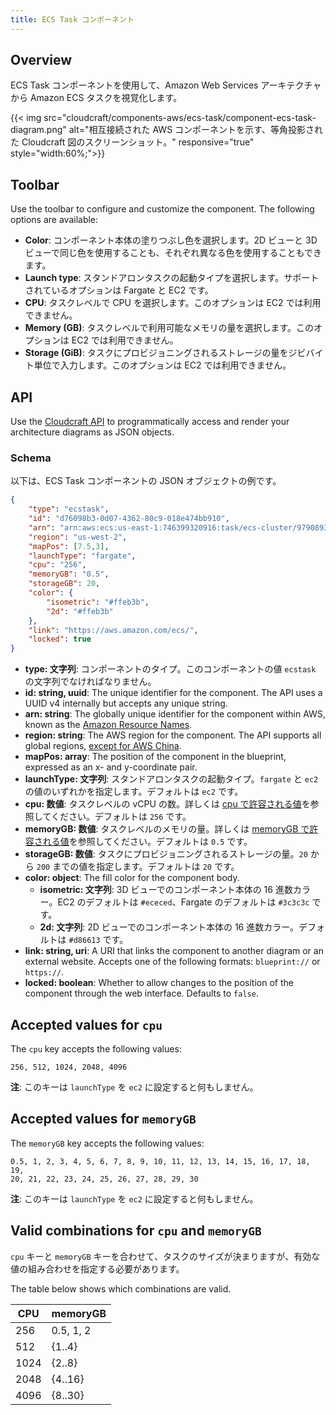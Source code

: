 ```yaml
---
title: ECS Task コンポーネント
---
```

## Overview

ECS Task コンポーネントを使用して、Amazon Web Services アーキテクチャから Amazon ECS タスクを視覚化します。

{{< img src="cloudcraft/components-aws/ecs-task/component-ecs-task-diagram.png" alt="相互接続された AWS コンポーネントを示す、等角投影された Cloudcraft 図のスクリーンショット。" responsive="true" style="width:60%;">}}

## Toolbar

Use the toolbar to configure and customize the component. The following options are available:

- **Color**: コンポーネント本体の塗りつぶし色を選択します。2D ビューと 3D ビューで同じ色を使用することも、それぞれ異なる色を使用することもできます。
- **Launch type**: スタンドアロンタスクの起動タイプを選択します。サポートされているオプションは Fargate と EC2 です。
- **CPU**: タスクレベルで CPU を選択します。このオプションは EC2 では利用できません。
- **Memory (GB)**: タスクレベルで利用可能なメモリの量を選択します。このオプションは EC2 では利用できません。
- **Storage (GiB)**: タスクにプロビジョニングされるストレージの量をジビバイト単位で入力します。このオプションは EC2 では利用できません。

## API

Use the [Cloudcraft API][1] to programmatically access and render your architecture diagrams as JSON objects. 

### Schema

以下は、ECS Task コンポーネントの JSON オブジェクトの例です。

```json
{
    "type": "ecstask",
    "id": "d76098b3-0d07-4362-80c9-018e474bb910",
    "arn": "arn:aws:ecs:us-east-1:746399320916:task/ecs-cluster/9790893504785954834",
    "region": "us-west-2",
    "mapPos": [7.5,3],
    "launchType": "fargate",
    "cpu": "256",
    "memoryGB": "0.5",
    "storageGB": 20,
    "color": {
        "isometric": "#ffeb3b",
        "2d": "#ffeb3b"
    },
    "link": "https://aws.amazon.com/ecs/",
    "locked": true
}
```

- **type: 文字列**: コンポーネントのタイプ。このコンポーネントの値 `ecstask` の文字列でなければなりません。
- **id: string, uuid**: The unique identifier for the component. The API uses a UUID v4 internally but accepts any unique string.
- **arn: string**: The globally unique identifier for the component within AWS, known as the [Amazon Resource Names][2].
- **region: string**: The AWS region for the component. The API supports all global regions, [except for AWS China][3].
- **mapPos: array**: The position of the component in the blueprint, expressed as an x- and y-coordinate pair.
- **launchType: 文字列**: スタンドアロンタスクの起動タイプ。`fargate` と `ec2` の値のいずれかを指定します。デフォルトは `ec2` です。
- **cpu: 数値**: タスクレベルの vCPU の数。詳しくは [cpu で許容される値](#accepted-values-for-cpu)を参照してください。デフォルトは `256` です。
- **memoryGB: 数値**: タスクレベルのメモリの量。詳しくは [memoryGB で許容される値](#accepted-values-for-memorygb)を参照してください。デフォルトは `0.5` です。
- **storageGB: 数値**: タスクにプロビジョニングされるストレージの量。`20` から `200` までの値を指定します。デフォルトは `20` です。
- **color: object**: The fill color for the component body.
  - **isometric: 文字列**: 3D ビューでのコンポーネント本体の 16 進数カラー。EC2 のデフォルトは `#ececed`、Fargate のデフォルトは `#3c3c3c` です。
  - **2d: 文字列**: 2D ビューでのコンポーネント本体の 16 進数カラー。デフォルトは `#d86613` です。
- **link: string, uri**: A URI that links the component to another diagram or an external website. Accepts one of the following formats: `blueprint://` or `https://`.
- **locked: boolean**: Whether to allow changes to the position of the component through the web interface. Defaults to `false`.

## Accepted values for `cpu`

The `cpu` key accepts the following values:

```
256, 512, 1024, 2048, 4096
```

**注**: このキーは `launchType` を `ec2` に設定すると何もしません。

## Accepted values for `memoryGB`

The `memoryGB` key accepts the following values:

```
0.5, 1, 2, 3, 4, 5, 6, 7, 8, 9, 10, 11, 12, 13, 14, 15, 16, 17, 18, 19,
20, 21, 22, 23, 24, 25, 26, 27, 28, 29, 30
```

**注**: このキーは `launchType` を `ec2` に設定すると何もしません。

## Valid combinations for `cpu` and `memoryGB`

`cpu` キーと `memoryGB` キーを合わせて、タスクのサイズが決まりますが、有効な値の組み合わせを指定する必要があります。

The table below shows which combinations are valid.

CPU  | memoryGB
---- | ---------
256  | 0.5, 1, 2
512  | {1..4}
1024 | {2..8}
2048 | {4..16}
4096 | {8..30}

[1]: https://developers.cloudcraft.co/
[2]: https://docs.aws.amazon.com/general/latest/gr/aws-arns-and-namespaces.html
[3]: /ja/cloudcraft/faq/scan-error-aws-china-region/